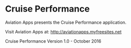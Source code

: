 # Cruise Performance
Aviation Apps presents the Cruise Performance application.

Visit Aviation Apps at: http://aviationapps.myfreesites.net

Cruise Performance Version 1.0 - October 2016

